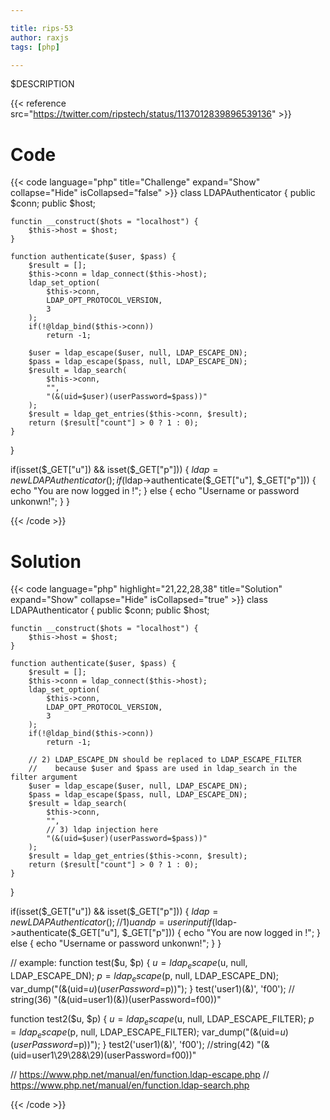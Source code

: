```yaml
---

title: rips-53
author: raxjs
tags: [php]

---
```


$DESCRIPTION

<!--more-->
{{< reference src="https://twitter.com/ripstech/status/1137012839896539136" >}}

# Code
{{< code language="php"  title="Challenge" expand="Show" collapse="Hide" isCollapsed="false" >}}
class LDAPAuthenticator {
    public $conn;
    public $host;

    functin __construct($hots = "localhost") {
        $this->host = $host;
    }

    function authenticate($user, $pass) {
        $result = [];
        $this->conn = ldap_connect($this->host);
        ldap_set_option(
            $this->conn,
            LDAP_OPT_PROTOCOL_VERSION,
            3
        );
        if(!@ldap_bind($this->conn))
            return -1;

        $user = ldap_escape($user, null, LDAP_ESCAPE_DN);
        $pass = ldap_escape($pass, null, LDAP_ESCAPE_DN);
        $result = ldap_search(
            $this->conn,
            "",
            "(&(uid=$user)(userPassword=$pass))"
        );
        $result = ldap_get_entries($this->conn, $result);
        return ($result["count"] > 0 ? 1 : 0);
    }
}

if(isset($_GET["u"]) && isset($_GET["p"])) {
    $ldap = new LDAPAuthenticator();
    if($ldap->authenticate($_GET["u"], $_GET["p"])) {
        echo "You are now logged in !";
    } else {
        echo "Username or password unkonwn!";
    }
}

{{< /code >}}

# Solution
{{< code language="php" highlight="21,22,28,38" title="Solution" expand="Show" collapse="Hide" isCollapsed="true" >}}
class LDAPAuthenticator {
    public $conn;
    public $host;

    functin __construct($hots = "localhost") {
        $this->host = $host;
    }

    function authenticate($user, $pass) {
        $result = [];
        $this->conn = ldap_connect($this->host);
        ldap_set_option(
            $this->conn,
            LDAP_OPT_PROTOCOL_VERSION,
            3
        );
        if(!@ldap_bind($this->conn))
            return -1;

		// 2) LDAP_ESCAPE_DN should be replaced to LDAP_ESCAPE_FILTER
		//    because $user and $pass are used in ldap_search in the filter argument
        $user = ldap_escape($user, null, LDAP_ESCAPE_DN);
        $pass = ldap_escape($pass, null, LDAP_ESCAPE_DN);
        $result = ldap_search(
            $this->conn,
            "",
			// 3) ldap injection here
            "(&(uid=$user)(userPassword=$pass))"
        );
        $result = ldap_get_entries($this->conn, $result);
        return ($result["count"] > 0 ? 1 : 0);
    }
}

if(isset($_GET["u"]) && isset($_GET["p"])) {
    $ldap = new LDAPAuthenticator();
	// 1) u and p = user input
    if($ldap->authenticate($_GET["u"], $_GET["p"])) {
        echo "You are now logged in !";
    } else {
        echo "Username or password unkonwn!";
    }
}


// example:
function test($u, $p) {
    $u = ldap_escape($u, null, LDAP_ESCAPE_DN);
    $p = ldap_escape($p, null, LDAP_ESCAPE_DN);
    var_dump("(&(uid=$u)(userPassword=$p))");
}
test('user1)(&)', 'f00');
// string(36) "(&(uid=user1)(&))(userPassword=f00))"


function test2($u, $p) {
    $u = ldap_escape($u, null, LDAP_ESCAPE_FILTER);
    $p = ldap_escape($p, null, LDAP_ESCAPE_FILTER);
    var_dump("(&(uid=$u)(userPassword=$p))");
}
test2('user1)(&)', 'f00');
//string(42) "(&(uid=user1\29\28&\29)(userPassword=f00))"



// https://www.php.net/manual/en/function.ldap-escape.php
// https://www.php.net/manual/en/function.ldap-search.php



{{< /code >}}
